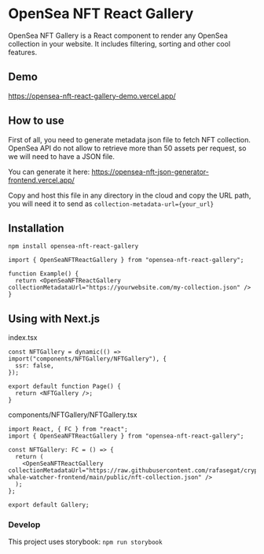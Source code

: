 # OpenSea NFT React Gallery

OpenSea NFT Gallery is a React component to render any OpenSea collection in your website. It includes filtering, sorting and other cool features.

## Demo

https://opensea-nft-react-gallery-demo.vercel.app/

## How to use

First of all, you need to generate metadata json file to fetch NFT collection. OpenSea API do not allow to retrieve more than 50 assets per request, so we will need to have a JSON file.

You can generate it here: https://opensea-nft-json-generator-frontend.vercel.app/

Copy and host this file in any directory in the cloud and copy the URL path, you will need it to send as `collection-metadata-url={your_url}`

## Installation

`npm install opensea-nft-react-gallery`

```
import { OpenSeaNFTReactGallery } from "opensea-nft-react-gallery";

function Example() {
  return <OpenSeaNFTReactGallery collectionMetadataUrl="https://yourwebsite.com/my-collection.json" />
}
```

## Using with Next.js

index.tsx
```
const NFTGallery = dynamic(() => import("components/NFTGallery/NFTGallery"), {
  ssr: false,
});

export default function Page() {
  return <NFTGallery />;
}
```

components/NFTGallery/NFTGallery.tsx

```
import React, { FC } from "react";
import { OpenSeaNFTReactGallery } from "opensea-nft-react-gallery";

const NFTGallery: FC = () => {
  return (
    <OpenSeaNFTReactGallery collectionMetadataUrl="https://raw.githubusercontent.com/rafasegat/crypto-whale-watcher-frontend/main/public/nft-collection.json" />
  );
};

export default Gallery;
```
### Develop

This project uses storybook: `npm run storybook`
